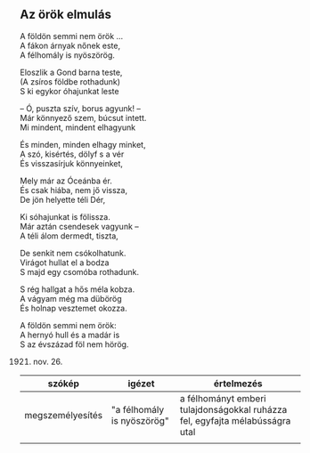 ## Az örök elmulás

A földön semmi nem örök …  
A fákon árnyak nőnek este,  
A félhomály is nyöszörög.

Eloszlik a Gond barna teste,  
(A zsíros földbe rothadunk)  
S ki egykor óhajunkat leste

– Ó, puszta szív, borus agyunk! –  
Már könnyező szem, búcsut intett.  
Mi mindent, mindent elhagyunk

És minden, minden elhagy minket,  
A szó, kisértés, dölyf s a vér  
És visszasírjuk könnyeinket,

Mely már az Óceánba ér.  
És csak hiába, nem jő vissza,  
De jön helyette téli Dér,

Ki sóhajunkat is fölissza.  
Már aztán csendesek vagyunk –  
A téli álom dermedt, tiszta,

De senkit nem csókolhatunk.  
Virágot hullat el a bodza  
S majd egy csomóba rothadunk.

S rég hallgat a hős méla kobza.  
A vágyam még ma dübörög  
És holnap vesztemet okozza.

A földön semmi nem örök:  
A hernyó hull és a madár is  
S az évszázad föl nem hörög.

1921. nov. 26.

| szókép           | igézet                     | értelmezés                                                                   |
| ---------------- | -------------------------- | ---------------------------------------------------------------------------- |
| megszemélyesítés | "a félhomály is nyöszörög" | a félhományt emberi tulajdonságokkal ruházza fel, egyfajta mélabússágra utal |
|                  |                            |                                                                              |
